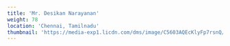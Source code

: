 ```yaml
---
title: 'Mr. Desikan Narayanan'
weight: 78
location: 'Chennai, Tamilnadu'
thumbnail: 'https://media-exp1.licdn.com/dms/image/C5603AQEcKlyFp7rsnQ/profile-displayphoto-shrink_200_200/0/1516611272726?e=1630540800&v=beta&t=2d_srSiNBNhHWBiL50_lF7ZWYR0T63_6bJfnTgyxzpo'
---
```

